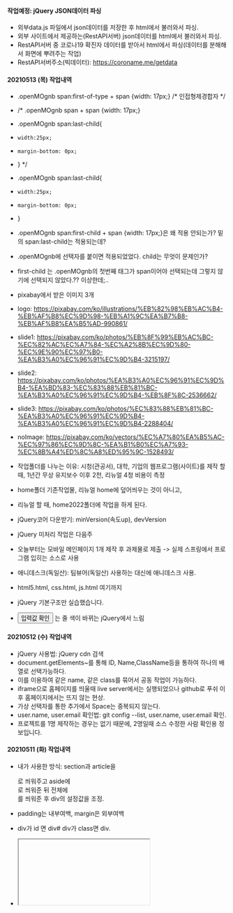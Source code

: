 #### 작업예정: jQuery JSON데이터 파싱
- 외부data.js 파일에서 json데이터를 저장한 후 html에서 불러와서 파싱.
- 외부 사이트에서 제공하는(RestAPI서버) json데이터를 html에서 불러와서 파싱.
- RestAPI서버 중 코로나19 확진자 데이터를 받아서 html에서 파싱(데이터를 분해해서 화면에 뿌려주는 작업)
- RestAPI서버주소(빅데이터): https://coroname.me/getdata

#### 20210513 (목) 작업내역


- .openMOgnb span:first-of-type + span {width: 17px;} /* 인접형제경합자 */
- /* .openMOgnb span + span {width: 17px;}
- .openMOgnb span:last-child{
-     width:25px;
-     margin-bottom: 0px;
- } */

- .openMOgnb span:last-child{
-     width:25px;
-     margin-bottom: 0px;
- }
- .openMOgnb span:first-child + span {width: 17px;}은 왜 적용 안되는가? 밑의 span:last-child는 적용되는데?
- .openMOgnb에 선택자를 붙이면 적용되었었다. child는 무엇이 문제인가?
- first-child 는 .openMOgnb의 첫번째 태그가 span이어야 선택되는데 그렇지 않기에 선택되지 않았다.?? 이상한데;..
- pixabay에서 받은 이미지 3개
- logo: https://pixabay.com/ko/illustrations/%EB%82%98%EB%AC%B4-%EB%AF%B8%EC%9D%98-%EB%A1%9C%EA%B7%B8-%EB%AF%B8%EA%B5%AD-990861/
- slide1: https://pixabay.com/ko/photos/%EB%8F%99%EB%AC%BC-%EC%82%AC%EC%A7%84-%EC%A2%8B%EC%9D%80-%EC%9E%90%EC%97%B0-%EA%B3%A0%EC%96%91%EC%9D%B4-3215197/
- slide2: https://pixabay.com/ko/photos/%EA%B3%A0%EC%96%91%EC%9D%B4-%EA%BD%83-%EC%83%88%EB%81%BC-%EA%B3%A0%EC%96%91%EC%9D%B4-%EB%8F%8C-2536662/
- slide3: https://pixabay.com/ko/photos/%EC%83%88%EB%81%BC-%EA%B3%A0%EC%96%91%EC%9D%B4-%EA%B3%A0%EC%96%91%EC%9D%B4-2288404/
- noImage: https://pixabay.com/ko/vectors/%EC%A7%80%EA%B5%AC-%EC%97%86%EC%9D%8C-%EA%B1%B0%EC%A7%93-%EC%8B%A4%ED%8C%A8%ED%95%9C-1528493/
- 작업폴더를 나누는 이유: 시청(관공서), 대학, 기업의 웹프로그램(사이트)를 제작 할 때, 1년간 무상 유지보수 이후 2천, 리뉴얼 4청 비용이 측정
- home폴더 기존작업물, 리뉴얼 home에 덮어씌우는 것이 아니고,
- 리뉴얼 할 때, home2022폴더에 작업을 하게 된다.
- jQuery코어 다운받기: minVersion(속도up), devVersion
- jQuery 미처리 작업은 다음주
- 오늘부터는 모바일 메인페이지 1개 제작 후 과제물로 제출 -> 실제 스프링에서 프로그램 입히는 소스로 사용
- 애니데스크(독일산): 팀뷰어(독일산) 사용하는 대신에 애니데스크 사용.
- html5.html, css.html, js.html 여기까지
- jQuery 기본구조만 실습했습니다.

- <button onclick="checkValue()">입력값 확인</button> 는 줄 색이 바뀌는 jQuery에서 느림
#### 20210512 (수) 작업내역
- jQuery 사용법: jQuery cdn 검색
- document.getElements~를 통해 ID, Name,ClassName등을 통하여 하나의 배열로 선택가능하다.
- 이를 이용하여 같은 name, 같은 class를 묶어서 공동 작업이 가능하다.
- iframe으로 홈페이지를 띄울때 live server에서는 실행되었으나 github로 푸쉬 이후 홈페이지에서는 뜨지 않는 현상.
- 가상 선택자를 통한 추가에서 Space는 중복되지 않는다.
- user.name, user.email 확인법: git config --list, user.name, user.email 확인.
- 프로젝트를 1명 제작하는 경우는 없기 때문에, 2명일때 소스 수정한 사람 확인용 정보입니다.
#### 20210511 (화) 작업내역
- 내가 사용한 방식: section과 article을 <div>로 씌워주고 aside에 <div>로 씌워준 뒤 전체에 <div>를 씌워준 후 div의 설정값을 조정.
- padding는 내부여백, margin은 외부여백
- div가 id 면 div#  div가 class면 div.
- <iframe> 에서 반응형을 만들 때, width, height를 그냥 설정하면 vw나 vh를 사용하지 못하지만 style을 사용하여 설정하면 단위를 vw를 사용하여 반응형으로 만들 수 있다.
- **<iframe>에서 홈체이지 좌우가 짤려있다.
- 유튜브영상 넣는법: 우클릭->소스코드 복사 붙여넣기
- 로렘입숨 한글 http://guny.kr/stuff/klorem
- 로렘입숨 영어 http://loremipsum.io/generator
- 줄바꿈이 이루어지는 영역태그를 블럭영역 <p>
- 줄바꿈이 이루어지지 않는 영역은 인라인블럭영역 <span>
- p태그는 문단의약자(Paragraph)
- Emmet문법 h${헬로 html}*6, ({}는 생략가능)
- url결로(path): /루트, /test/html5.html
- 에러-promission: 자격증명이 들어가 있으면, 자격증명관리자에서 제거한 후, git credential-manager uninstall --force 를 타이핑하면 된다.
- HTML5의 레이아웃 구조 제작합니다.
- 서버(응답하는프로그램=response) = 아파치, 톰캣서버
- 클라이언트(요청하는프로그램=request) = 웹브라우저
- HTML은 마크업이 태그로 구성됩니다.<의미있는문자>....</의미있는문자>
- cmd 작업할폴더주소 에서 git clone <github주소>를 타이핑할 시 github에 업데이트 되어 있는 자료를 다운로드 할 수 있다. (.git 포함)
- hppt://127.0.0.1:<Port>(80)[8080|9000|5500|6500]
- PC의 네트워크 내부주소(공통): 127.0.0.1 == localhost
- yahoo.com(도메인) == 74.6.143.25(IP주소)
- 도메인 80은 생략가능 (기본 포트)
- IP주소버전: IPv4, IPv6
- HTML도 버전: HTML5, HTML4.01(old)

- git문제점
- 무한로딩: vs code를 껐다가 킨다.
- 에러-영어 promission: 자격증명관리자에서 제거, cmd 관리자권한실행 git credential-manger uninstall --force
- 에러-user.name, user.email: 터미널에서 git config --local user.name 이름, git config --logcal user.email 이메일
- 에러-읽기전용: 터미널을 확인. 껐다가 새 터미널
- 깃의 사용 순서: 저장(파일저장)->스테이징(커밋 전 임시저장)->커밋(푸쉬 전에 임시저장)->푸쉬(실제로 올라감)

#### 20210510 (월) 작업내역 
- git pull문제였던 것: vs code에서 폴더를 설정하고 clone를 실행하여 만들어진 devilasu.github.io폴더 안에 github아이디인 devilasu.github.io폴더가 다시 만들어지고 그 안에 자료가 복사되었다. 따라서 터미널에서 설정된 경로와 실제 자료가 있는 경로가 불일치하여 문제가 발생했다.
-해결책: 모두 제거 후에 다시 경로를 설정한 후 clone 실행.
- git pull의 경우에는 .git 폴더가 있어야 사용가능하다. 이미 작업세팅이 되어 있는 곳에서 다운로드할 때 사용할 것 같다.
- git clone <주소>는 github에 있는 자료를 그대로 복사한다.(최초에 실행이며 .git폴더도 만들어진다.)
- 별개: git에는 branch, remote저장소개념이 있다. remote개념에서 clone라는 개념이 나온다.
- breanch (분기)의 경우에는 작업이 어느 지점에서 갈라져서 작업이 될 경우에 쓰이는 듯 하다. git checkout으로 이동 가능
- remote는
- Git에서 'User Name' 'User Mail'추가하라고 떠요
- 해결책
- git config --local user.name 이름
- git config --logcal user.email 이메일
- 업로드절차: 1. 커밋(commit)  2. 푸시(push)
- 다운로드절차: 1. 풀(pull) : 교실에서 작업한 결과를 집에서 이어서 작업할 상황
- 레퍼지토리(저장소) 초기화: git init
- 개발PC(html)와 Git 저장소를 연결시킵니다.
- 포트의 역할이 트렌드로 많이 사용됩니다.
- 포트(port): 포트번호로 서비스를 만드는 것이 트렌드
- 이전에는 80포트에 모든 서비스를 묶어놓았습니다.
- 모든서비스를 개별로 분리하는 트렌드가 있습니다.마이크로서비스라고 한다. == RestAPI로 구현이 됩니다.
- 도메인 (예, https://naver.com:1451241/네이버 인증서비스 개발)
- 외부 인원(네이버직원아닌)이 포트기준으로 제작한 서비스를 가져다 사용
- html : Hyper Text MarkUp Language 태그를 사용하는 언어
- md : MarkDown Language 태그를 사용하지 않는 언어

